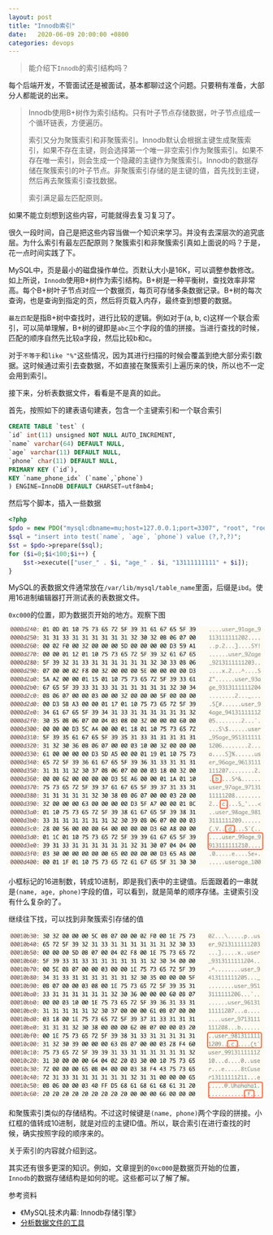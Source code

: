 ```yaml
---
layout: post
title: "Innodb索引"
date:   2020-06-09 20:00:00 +0800
categories: devops
---
```


> 能介绍下`Innodb`的索引结构吗？

每个后端开发，不管面试还是被面试，基本都聊过这个问题。只要稍有准备，大部分人都能说的出来。

> Innodb使用B+树作为索引结构。只有叶子节点存储数据，叶子节点组成一个循环链表，方便遍历。
>
> 索引又分为聚簇索引和非聚簇索引。Innodb默认会根据主键生成聚簇索引，如果不存在主键，则会选择第一个唯一非空索引作为聚簇索引。如果不存在唯一索引，则会生成一个隐藏的主键作为聚簇索引。Innodb的数据存储在聚簇索引的叶子节点。非聚簇索引存储的是主键的值，首先找到主键，然后再去聚簇索引查找数据。
> 
> 索引满足最左匹配原则。

如果不能立刻想到这些内容，可能就得去复习复习了。

很久一段时间，自己是把这些内容当做一个知识来学习。并没有去深层次的追究底层。为什么索引有最左匹配原则？聚簇索引和非聚簇索引真如上面说的吗？于是，花一点时间实践了下。

MySQL中，页是最小的磁盘操作单位。页默认大小是16K，可以调整参数修改。如上所说，`Innodb`使用B+树作为索引结构。B+树是一种平衡树，查找效率非常高。每个B+树叶子节点对应一个数据页，每页可存储多条数据记录。B+树的每次查询，也是查询到指定的页，然后将页载入内存，最终查到想要的数据。

`最左匹配`是指B+树中查找时，进行比较的逻辑。例如对于(a, b, c)这样一个联合索引，可以简单理解，B+树的键即是`abc`三个字段的值的拼接。当进行查找的时候，匹配的顺序自然先比较a字段，然后比较b和c。

对于`不等于`和`like "%"`这些情况，因为其进行扫描的时候会覆盖到绝大部分索引数据。这时候通过索引去查数据，不如直接在聚簇索引上遍历来的快，所以也不一定会用到索引。

接下来，分析表数据文件，看看是不是真的如此。

首先，按照如下的建表语句建表，包含一个主键索引和一个联合索引

```sql
CREATE TABLE `test` (
`id` int(11) unsigned NOT NULL AUTO_INCREMENT,
`name` varchar(64) DEFAULT NULL,
`age` varchar(11) DEFAULT NULL,
`phone` char(11) DEFAULT NULL,
PRIMARY KEY (`id`),
KEY `name_phone_idx` (`name`,`phone`)
) ENGINE=InnoDB DEFAULT CHARSET=utf8mb4;
```

然后写个脚本，插入一些数据

```php
<?php
$pdo = new PDO("mysql:dbname=mu;host=127.0.0.1;port=3307", "root", "root");
$sql = "insert into test(`name`, `age`, `phone`) value (?,?,?)";
$st = $pdo->prepare($sql);
for ($i=0;$i<100;$i++) {
    $st->execute(["user_" . $i, "age_" . $i, "13111111111" + $i]);
}
```

MySQL的表数据文件通常放在`/var/lib/mysql/table_name`里面，后缀是`ibd`。使用16进制编辑器打开测试表的表数据文件。

`0xc000`的位置，即为数据页开始的地方。观察下图

![图片](/assert/imgs/innodb_1.png)

小框标记的16进制数，转成10进制，即是我们表中的主键值。后面跟着的一串就是`(name, age, phone)`字段的值，可以看到，就是简单的顺序存储。主键索引没有什么复杂的了。

继续往下找，可以找到非聚簇索引存储的值

![图片](/assert/imgs/innodb_2.png)

和聚簇索引类似的存储结构。不过这时候键是`(name, phone)`两个字段的拼接。小红框的值转成10进制，就是对应的主键ID值。所以，联合索引在进行查找的时候，确实按照字段的顺序来的。

关于索引的内容就介绍到这。

其实还有很多更深的知识。例如，文章提到的`0xc000`是数据页开始的位置，`Innodb`的数据存储结构是如何的呢。这些都可以了解了解。

参考资料

+ 《MySQL技术内幕: Innodb存储引擎》
+ [分析数据文件的工具](https://github.com/qingdengyue/david-mysql-tools)

